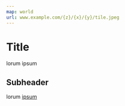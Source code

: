 ```yaml
---
map: world
url: www.example.com/{z}/{x}/{y}/tile.jpeg
---
```


# Title
lorum ipsum
## Subheader
lorum [ipsum](http://www.google.com)